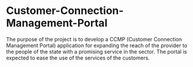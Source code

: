# Customer-Connection-Management-Portal
The purpose of the project is to develop a CCMP (Customer Connection Management Portal) application for expanding the reach of the provider to the people of the state with a promising service in the sector. The portal is expected to ease the use of the services of the customers.
